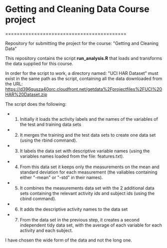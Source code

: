 # Getting and Cleaning Data Course project
==========================================

Repository for submitting the project for the course: "Getting and Cleaning Data"

This repository contains the script **run_analysis.R** that loads and transforms the data supplied for this course.

In order for the script to work, a directory named: "UCI HAR Dataset" must exist in the same path as the script, containing all the data downloaded from the URL: https://d396qusza40orc.cloudfront.net/getdata%2Fprojectfiles%2FUCI%20HAR%20Dataset.zip 

The script does the following:
* 1. Initially it loads the activity labels and the names of the variables of the test and training data sets
* 2. It merges the training and the test data sets to create one data set (using the rbind command).
* 3. It labels the data set with descriptive variable names (using the variables names loaded from the file: features.txt). 
* 4. From this data set it keeps only the measurements on the mean and standard deviation for each measurement (the valiables containing either "-mean" or "-std" in their names). 
* 5. It combines the measurements data set with the 2 additional data sets containing the relevant activity ids and subject ids (using the cbind command).
* 6. It adds the descriptive activity names to the data set
* 7. From the data set in the previous step, it creates a second independent tidy data set, with the average of each variable for each activity and each subject.

I have chosen the wide form of the data and not the long one.

